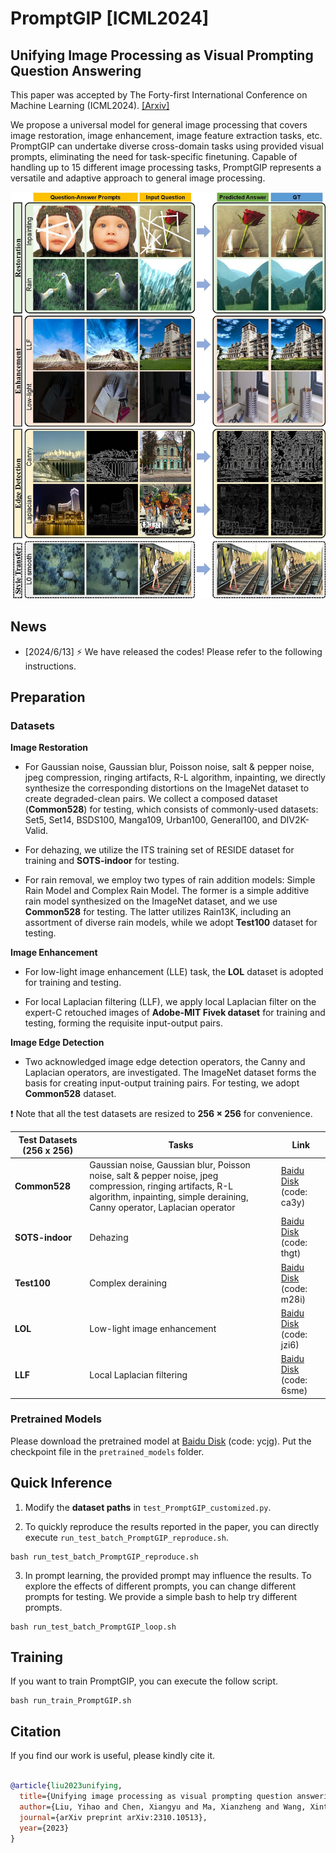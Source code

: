 # PromptGIP [ICML2024]

  

## Unifying Image Processing as Visual Prompting Question Answering

  

This paper was accepted by The Forty-first International Conference on Machine Learning (ICML2024). [[Arxiv]]()

We propose a universal model for general image processing that covers image restoration, image enhancement, image feature extraction tasks, etc. PromptGIP can undertake diverse cross-domain tasks using provided visual prompts, eliminating the need for task-specific finetuning. Capable of handling up to 15 different image processing tasks, PromptGIP represents a versatile and adaptive approach to general image processing.


![teaser](teaser.jpg)




## News

- [2024/6/13] :zap: We have released the codes! Please refer to the following instructions.

  
  

## Preparation

  

### Datasets

**Image Restoration**

 - For Gaussian noise, Gaussian blur, Poisson noise, salt & pepper noise, jpeg compression, ringing artifacts, R-L algorithm, inpainting, we directly synthesize the corresponding distortions on the ImageNet dataset to create degraded-clean pairs. We collect a composed dataset (**Common528**) for testing, which consists of commonly-used datasets: Set5, Set14, BSDS100, Manga109, Urban100, General100, and DIV2K-Valid.

 - For dehazing, we utilize the ITS training set of RESIDE dataset for training and **SOTS-indoor** for testing.

 - For rain removal, we employ two types of rain addition models: Simple Rain
Model and Complex Rain Model. The former is a simple additive rain model synthesized on the ImageNet dataset, and we use **Common528** for testing. The latter utilizes Rain13K, including an assortment of diverse rain models, while we adopt **Test100** dataset for testing.

**Image Enhancement**

 - For low-light image enhancement (LLE) task, the **LOL** dataset is adopted for training and testing.

 - For local Laplacian filtering (LLF), we apply local Laplacian filter on the expert-C retouched images of **Adobe-MIT Fivek dataset** for training and testing, forming the requisite input-output pairs.

**Image Edge Detection**

 - Two acknowledged image edge detection operators, the Canny and Laplacian operators, are investigated. The ImageNet dataset forms the basis for creating input-output training pairs. For testing, we adopt **Common528** dataset.

 :exclamation: Note that all the test datasets are resized to **256 × 256** for convenience.

|Test Datasets (256 x 256)| Tasks | Link |
|--|--|--|
| **Common528** | Gaussian noise, Gaussian blur, Poisson noise, salt & pepper noise, jpeg compression, ringing artifacts, R-L algorithm, inpainting, simple deraining, Canny operator, Laplacian operator| [Baidu Disk](https://pan.baidu.com/s/1TjZrL1lDblcDXDf3O8t7IQ?pwd=ca3y) (code: ca3y) |
| **SOTS-indoor** | Dehazing| [Baidu Disk](https://pan.baidu.com/s/1UaGoCFbJYba-sgQLsFTtag?pwd=thgt) (code: thgt) |
| **Test100** | Complex deraining| [Baidu Disk](https://pan.baidu.com/s/1a9i8ri8ydFUtBPAtwaLNWQ?pwd=m28i) (code: m28i) |
| **LOL** | Low-light image enhancement| [Baidu Disk](https://pan.baidu.com/s/13GnSXqEr3p1IJ1RcfriIKg?pwd=jzi6) (code: jzi6) |
| **LLF** | Local Laplacian filtering| [Baidu Disk](https://pan.baidu.com/s/15DaevNa9du97L4D_QXzhYw?pwd=6sme) (code: 6sme) |

### Pretrained Models
Please download the pretrained model at [Baidu Disk](https://pan.baidu.com/s/17pi-4XgfxAhXv6pBiWE-wg?pwd=ycjg) (code: ycjg). Put the checkpoint file in the `pretrained_models` folder.
  

## Quick Inference

1. Modify the **dataset paths** in `test_PromptGIP_customized.py`.

2. To quickly reproduce the results reported in the paper, you can directly execute `run_test_batch_PromptGIP_reproduce.sh`.

```
bash run_test_batch_PromptGIP_reproduce.sh
```

3. In prompt learning, the provided prompt may influence the results. To explore the effects of different prompts, you can change different prompts for testing. We provide a simple bash to help try different prompts.

 ```
bash run_test_batch_PromptGIP_loop.sh
```

## Training
If you want to train PromptGIP, you can execute the follow script.

```
bash run_train_PromptGIP.sh
```
  

## Citation

  

If you find our work is useful, please kindly cite it.
```BibTex

@article{liu2023unifying,
  title={Unifying image processing as visual prompting question answering},
  author={Liu, Yihao and Chen, Xiangyu and Ma, Xianzheng and Wang, Xintao and Zhou, Jiantao and Qiao, Yu and Dong, Chao},
  journal={arXiv preprint arXiv:2310.10513},
  year={2023}
}

```